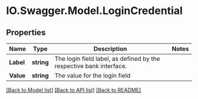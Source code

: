 # IO.Swagger.Model.LoginCredential
## Properties

Name | Type | Description | Notes
------------ | ------------- | ------------- | -------------
**Label** | **string** | The login field label, as defined by the respective bank interface. | 
**Value** | **string** | The value for the login field | 

[[Back to Model list]](../README.md#documentation-for-models) [[Back to API list]](../README.md#documentation-for-api-endpoints) [[Back to README]](../README.md)

